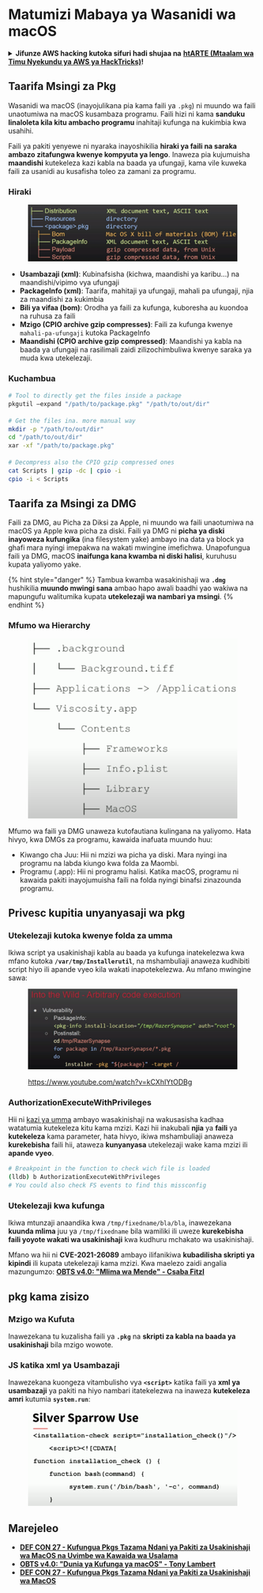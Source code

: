 # Matumizi Mabaya ya Wasanidi wa macOS

<details>

<summary><strong>Jifunze AWS hacking kutoka sifuri hadi shujaa na</strong> <a href="https://training.hacktricks.xyz/courses/arte"><strong>htARTE (Mtaalam wa Timu Nyekundu ya AWS ya HackTricks)</strong></a><strong>!</strong></summary>

Njia nyingine za kusaidia HackTricks:

* Ikiwa unataka kuona **kampuni yako ikitangazwa kwenye HackTricks** au **kupakua HackTricks kwa PDF** Angalia [**MIPANGO YA USAJILI**](https://github.com/sponsors/carlospolop)!
* Pata [**bidhaa rasmi za PEASS & HackTricks**](https://peass.creator-spring.com)
* Gundua [**Familia ya PEASS**](https://opensea.io/collection/the-peass-family), mkusanyiko wetu wa [**NFTs**](https://opensea.io/collection/the-peass-family) za kipekee
* **Jiunge na** 💬 [**Kikundi cha Discord**](https://discord.gg/hRep4RUj7f) au kikundi cha [**telegram**](https://t.me/peass) au **tufuate** kwenye **Twitter** 🐦 [**@carlospolopm**](https://twitter.com/hacktricks\_live)**.**
* **Shiriki mbinu zako za udukuzi kwa kuwasilisha PRs kwa** [**HackTricks**](https://github.com/carlospolop/hacktricks) na [**HackTricks Cloud**](https://github.com/carlospolop/hacktricks-cloud) repos za github.

</details>

## Taarifa Msingi za Pkg

Wasanidi wa macOS (inayojulikana pia kama faili ya `.pkg`) ni muundo wa faili unaotumiwa na macOS kusambaza programu. Faili hizi ni kama **sanduku linaloleta kila kitu ambacho programu** inahitaji kufunga na kukimbia kwa usahihi.

Faili ya pakiti yenyewe ni nyaraka inayoshikilia **hiraki ya faili na saraka ambazo zitafungwa kwenye kompyuta ya lengo**. Inaweza pia kujumuisha **maandishi** kutekeleza kazi kabla na baada ya ufungaji, kama vile kuweka faili za usanidi au kusafisha toleo za zamani za programu.

### Hiraki

<figure><img src="../../../.gitbook/assets/Pasted Graphic.png" alt="https://www.youtube.com/watch?v=iASSG0_zobQ"><figcaption></figcaption></figure>

* **Usambazaji (xml)**: Kubinafsisha (kichwa, maandishi ya karibu...) na maandishi/vipimo vya ufungaji
* **PackageInfo (xml)**: Taarifa, mahitaji ya ufungaji, mahali pa ufungaji, njia za maandishi za kukimbia
* **Bili ya vifaa (bom)**: Orodha ya faili za kufunga, kuboresha au kuondoa na ruhusa za faili
* **Mzigo (CPIO archive gzip compresses)**: Faili za kufunga kwenye `mahali-pa-ufungaji` kutoka PackageInfo
* **Maandishi (CPIO archive gzip compressed)**: Maandishi ya kabla na baada ya ufungaji na rasilimali zaidi zilizochimbuliwa kwenye saraka ya muda kwa utekelezaji.

### Kuchambua
```bash
# Tool to directly get the files inside a package
pkgutil —expand "/path/to/package.pkg" "/path/to/out/dir"

# Get the files ina. more manual way
mkdir -p "/path/to/out/dir"
cd "/path/to/out/dir"
xar -xf "/path/to/package.pkg"

# Decompress also the CPIO gzip compressed ones
cat Scripts | gzip -dc | cpio -i
cpio -i < Scripts
```
## Taarifa za Msingi za DMG

Faili za DMG, au Picha za Diksi za Apple, ni muundo wa faili unaotumiwa na macOS ya Apple kwa picha za diski. Faili ya DMG ni **picha ya diski inayoweza kufungika** (ina filesystem yake) ambayo ina data ya block ya ghafi mara nyingi imepakwa na wakati mwingine imefichwa. Unapofungua faili ya DMG, macOS **inaifunga kana kwamba ni diski halisi**, kuruhusu kupata yaliyomo yake.

{% hint style="danger" %}
Tambua kwamba wasakinishaji wa **`.dmg`** hushikilia **muundo mwingi sana** ambao hapo awali baadhi yao wakiwa na mapungufu walitumika kupata **utekelezaji wa nambari ya msingi**.
{% endhint %}

### Mfumo wa Hierarchy

<figure><img src="../../../.gitbook/assets/image (222).png" alt=""><figcaption></figcaption></figure>

Mfumo wa faili ya DMG unaweza kutofautiana kulingana na yaliyomo. Hata hivyo, kwa DMGs za programu, kawaida inafuata muundo huu:

* Kiwango cha Juu: Hii ni mzizi wa picha ya diski. Mara nyingi ina programu na labda kiungo kwa folda za Maombi.
* Programu (.app): Hii ni programu halisi. Katika macOS, programu ni kawaida pakiti inayojumuisha faili na folda nyingi binafsi zinazounda programu.

## Privesc kupitia unyanyasaji wa pkg

### Utekelezaji kutoka kwenye folda za umma

Ikiwa script ya usakinishaji kabla au baada ya kufunga inatekelezwa kwa mfano kutoka **`/var/tmp/Installerutil`**, na mshambuliaji anaweza kudhibiti script hiyo ili apande vyeo kila wakati inapotekelezwa. Au mfano mwingine sawa:

<figure><img src="../../../.gitbook/assets/Pasted Graphic 5.png" alt="https://www.youtube.com/watch?v=iASSG0_zobQ"><figcaption><p><a href="https://www.youtube.com/watch?v=kCXhIYtODBg">https://www.youtube.com/watch?v=kCXhIYtODBg</a></p></figcaption></figure>

### AuthorizationExecuteWithPrivileges

Hii ni [kazi ya umma](https://developer.apple.com/documentation/security/1540038-authorizationexecutewithprivileg) ambayo wasakinishaji na wakusasisha kadhaa watatumia kutekeleza kitu kama mzizi. Kazi hii inakubali **njia** ya **faili** ya **kutekeleza** kama parameter, hata hivyo, ikiwa mshambuliaji anaweza **kurekebisha** faili hii, ataweza **kunyanyasa** utekelezaji wake kama mzizi ili **apande vyeo**.
```bash
# Breakpoint in the function to check wich file is loaded
(lldb) b AuthorizationExecuteWithPrivileges
# You could also check FS events to find this missconfig
```
### Utekelezaji kwa kufunga

Ikiwa mtunzaji anaandika kwa `/tmp/fixedname/bla/bla`, inawezekana **kuunda mlima** juu ya `/tmp/fixedname` bila wamiliki ili uweze **kurekebisha faili yoyote wakati wa usakinishaji** kwa kudhuru mchakato wa usakinishaji.

Mfano wa hii ni **CVE-2021-26089** ambayo ilifanikiwa **kubadilisha skripti ya kipindi** ili kupata utekelezaji kama mzizi. Kwa maelezo zaidi angalia mazungumzo: [**OBTS v4.0: "Mlima wa Mende" - Csaba Fitzl**](https://www.youtube.com/watch?v=jSYPazD4VcE)

## pkg kama zisizo

### Mzigo wa Kufuta

Inawezekana tu kuzalisha faili ya **`.pkg`** na **skripti za kabla na baada ya usakinishaji** bila mzigo wowote.

### JS katika xml ya Usambazaji

Inawezekana kuongeza vitambulisho vya **`<script>`** katika faili ya **xml ya usambazaji** ya pakiti na hiyo nambari itatekelezwa na inaweza **kutekeleza amri** kutumia **`system.run`**:

<figure><img src="../../../.gitbook/assets/image (1040).png" alt=""><figcaption></figcaption></figure>

## Marejeleo

* [**DEF CON 27 - Kufungua Pkgs Tazama Ndani ya Pakiti za Usakinishaji wa MacOS na Uvimbe wa Kawaida wa Usalama**](https://www.youtube.com/watch?v=iASSG0\_zobQ)
* [**OBTS v4.0: "Dunia ya Kufunga ya macOS" - Tony Lambert**](https://www.youtube.com/watch?v=Eow5uNHtmIg)
* [**DEF CON 27 - Kufungua Pkgs Tazama Ndani ya Pakiti za Usakinishaji wa MacOS**](https://www.youtube.com/watch?v=kCXhIYtODBg)
